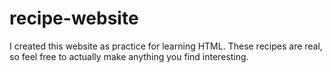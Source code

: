 # recipe-website

I created this website as practice for learning HTML. These recipes are real, so feel free to actually make anything you find interesting.
